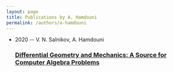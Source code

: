 ```yaml
---
layout: page
title: Publications by A. Hamdouni
permalink: /authors/a-hamdouni
---
```


<ul class="post-list">
<li><span class='post-meta'>2020 -- V. N. Salnikov, A. Hamdouni</span><h3><a class='post-link' href="{{ site.baseurl }}/differential-geometry-and-mechanics-a-source-for-computer-algebra-problems">Differential Geometry and Mechanics: A Source for Computer Algebra Problems</a></h3></li>

</ul>
